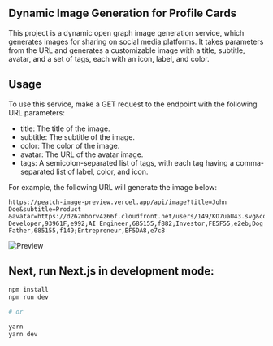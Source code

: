## Dynamic Image Generation for Profile Cards

This project is a dynamic open graph image generation service, which generates images for sharing on social media platforms. It takes parameters from the URL and generates a customizable image with a title, subtitle, avatar, and a set of tags, each with an icon, label, and color.

## Usage
To use this service, make a GET request to the endpoint with the following URL parameters:

- title: The title of the image.
- subtitle: The subtitle of the image.
- color: The color of the image.
- avatar: The URL of the avatar image.
- tags: A semicolon-separated list of tags, with each tag having a comma-separated list of label, color, and icon.

For example, the following URL will generate the image below:

```
https://peatch-image-preview.vercel.app/api/image?title=John Doe&subtitle=Product &avatar=https://d262mborv4z66f.cloudfront.net/users/149/KO7uaU43.svg&color=FF8C42&tags=Mentor,17BEBB,e8d3;Founder,FF8C42,eb39;Business Developer,93961F,e992;AI Engineer,685155,f882;Investor,FE5F55,e2eb;Dog Father,685155,f149;Entrepreneur,EF5DA8,e7c8
```

![Preview](https://d262mborv4z66f.cloudfront.net/response.png)

## Next, run Next.js in development mode:

```bash
npm install
npm run dev

# or

yarn
yarn dev
```

